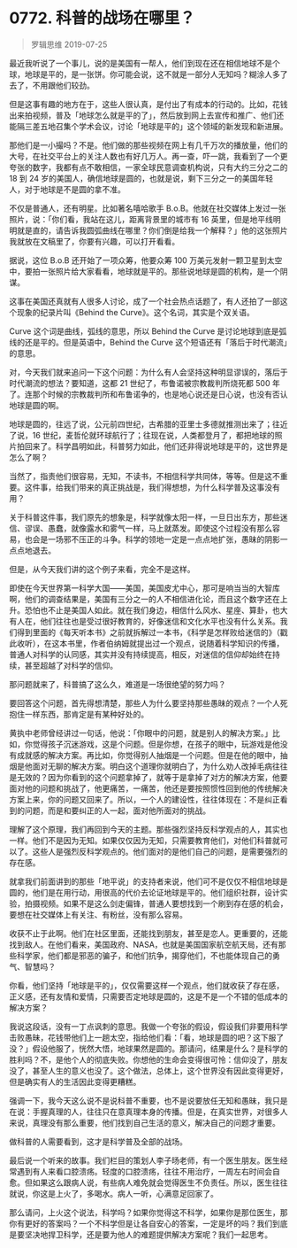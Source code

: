 # 0772. 科普的战场在哪里？
> 罗辑思维
2019-07-25

最近我听说了一个事儿，说的是美国有一帮人，他们到现在还在相信地球不是个球，地球是平的，是一张饼。你可能会说，这不就是一部分人无知吗？糊涂人多了去了，不用跟他们较劲。

但是这事有趣的地方在于，这些人很认真，是付出了有成本的行动的。比如，花钱出来拍视频，普及「地球怎么就是平的了」，然后放到网上去宣传和推广、他们还能隔三差五地召集个学术会议，讨论「地球是平的」这个领域的新发现和新进展。

那他们是一小撮吗？不是。他们做的那些视频在网上有几千万次的播放量，他们的大号，在社交平台上的关注人数也有好几万人。再一查，吓一跳，我看到了一个更夸张的数字，我都有点不敢相信，一家全球民意调查机构说，只有大约三分之二的 18 到 24 岁的美国人，确信地球是圆的，也就是说，剩下三分之一的美国年轻人，对于地球是不是圆的拿不准。

不仅是普通人，还有明星。比如著名嘻哈歌手 B.o.B。他就在社交媒体上发过一张照片，说：「你们看，我站在这儿，距离背景里的城市有 16 英里，但是地平线明明就是直的，请告诉我圆弧曲线在哪里？你们倒是给我一个解释？」他的这张照片我就放在文稿里了，你要有兴趣，可以打开看看。

据说，这位 B.o.B 还开始了一项众筹，他要众筹 100 万美元发射一颗卫星到太空中，要拍一张照片给大家看看，地球就是平的。那些说地球是圆的机构，是一个阴谋。

这事在美国还真就有人很多人讨论，成了一个社会热点话题了，有人还拍了一部这个现象的纪录片叫《Behind the Curve》。这个名词，其实是个双关语。

Curve 这个词是曲线，弧线的意思，所以 Behind the Curve 是讨论地球到底是弧线的还是平的。但是英语中，Behind the Curve 这个短语还有「落后于时代潮流」的意思。

对，今天我们就来追问一下这个问题：为什么有人会坚持这种明显谬误的，落后于时代潮流的想法？要知道，这都 21 世纪了，布鲁诺被宗教裁判所烧死都 500 年了。连那个时候的宗教裁判所和布鲁诺争的，也是地心说还是日心说，也没有否认地球是圆的啊。

地球是圆的，往远了说，公元前四世纪，古希腊的亚里士多德就推测出来了；往近了说，16 世纪，麦哲伦就环球航行了；往现在说，人类都登月了，都把地球的照片拍回来了。科学昌明如此，科普努力如此，他们还非得说地球是平的，这世界是怎么了啊？

当然了，指责他们很容易，无知，不读书，不相信科学共同体，等等。但是这不重要。这件事，给我们带来的真正挑战是，我们得想想，为什么科学普及这事没有用？

关于科普这件事，我们原先的想象是，科学就像太阳一样，一旦日出东方，那些迷信、谬误、愚蠢，就像露水和雾气一样，马上就蒸发。即使这个过程没有那么容易，也会是一场邪不压正的斗争。科学的领地一定是一点点地扩张，愚昧的阴影一点点地退去。

但是，从今天我们讲的这个例子来看，完全不是这样。

即使在今天世界第一科学大国——美国，美国皮尤中心，那可是响当当的大智库啊，他们的调查结果是，美国有三分之一的人不相信进化论，而且这个数字还在上升。恐怕也不止是美国人如此。就在我们身边，相信什么风水、星座、算卦，也大有人在，他们往往也是受过很好教育的，好像迷信和文化水平也没有什么关系。我们得到里面的《每天听本书》之前就拆解过一本书，《科学是怎样败给迷信的》（戳此收听），在这本书里，作者伯纳姆就提出过一个观点，说随着科学知识的传播，普通人对科学的认同感，其实并没有持续提高，相反，对迷信的信仰却始终在持续，甚至超越了对科学的信仰。

那问题就来了，科普搞了这么久，难道是一场很绝望的努力吗？

要回答这个问题，首先得想清楚，那些人为什么要坚持那些愚昧的观点？一个人死抱住一样东西，那肯定是有某种好处的。

黄执中老师曾经讲过一句话，他说：「你眼中的问题，就是别人的解决方案。」比如，你觉得孩子沉迷游戏，这是个问题。但是你想，在孩子的眼中，玩游戏是他没有成就感的解决方案。再比如，你觉得别人抽烟是一个问题。但是在他的眼中，抽烟是他面对无聊的解决方案。明白这个道理你就明白了，为什么劝人改掉毛病往往是无效的？因为你看到的这个问题拿掉了，就等于是拿掉了对方的解决方案，他要面对他的问题和挑战了，他更痛苦，一痛苦，他还是要按照惯性回到他的传统解决方案上来，你的问题又回来了。所以，一个人的建设性，往往体现在：不是纠正看到的问题，而是和要纠正的人一起，面对他所面对的挑战。

理解了这个原理，我们再回到今天的主题。那些强烈坚持反科学观点的人，其实也一样。他们不是因为无知。如果仅仅因为无知，只需要教育他们，对他们科普就可以了。这些人是强烈反科学观点的。他们面对的是他们自己的问题，是需要强烈的存在感。

就拿我们前面讲到的那些「地平说」的支持者来说，他们可不是仅仅不相信地球是圆的，他们是在用行动，用很高的代价去论证地球是平的。他们组织社群，设计实验，拍摄视频。如果不是这么剑走偏锋，普通人要想找到一个刷到存在感的机会，要想在社交媒体上有关注、有粉丝，没有那么容易。

收获不止于此啊。他们在社区里面，还能找到朋友，甚至是恋人。更重要的，还能找到敌人。在他们看来，美国政府、NASA，也就是美国国家航空航天局，还有那些科学家，他们都是邪恶的骗子，和他们抗争，揭穿他们，不也能体现自己的勇气、智慧吗？

你看，他们坚持「地球是平的」，仅仅需要这样一个观点，他们就收获了存在感，正义感，还有友情和爱情，只需要否定地球是圆的，这是不是一个不错的低成本的解决方案？

我说这段话，没有一丁点讽刺的意思。我做一个夸张的假设，假设我们非要用科学击败愚昧，花钱带他们上一趟太空，指给他们看：「看，地球是圆的吧？这下服了没？」假设他服了，恍然大悟，地球果然是圆的。那请问，结果是什么？是科学的胜利吗？不，是他个人的彻底失败。你想他的生命会变得很可怜：信仰没了，朋友没了，甚至人生的意义也没了。这个做法，总体上，这个世界没有因此变得更好，但是确实有人的生活因此变得更糟糕。

强调一下，我今天这么说不是说科普不重要，也不是说要放任无知和愚昧，我只是在说：手握真理的人，往往只在意真理本身的传播。但是，在真实世界，对很多人来说，真理没有那么重要，他们找到自己生活的意义，解决自己的问题才重要。

做科普的人需要看到，这才是科学普及全部的战场。

最后说一个听来的故事。我们栏目的策划人李子旸老师，有一个医生朋友。医生经常遇到有人来看口腔溃疡。轻度的口腔溃疡，往往不用治疗，一周左右时间会自愈。但如果这么跟病人说，有些病人难免就会觉得医生不负责任。所以，医生往往就说，你这是上火了，多喝水。病人一听，心满意足回家了。

那么请问，上火这个说法，科学吗？如果你觉得这不科学，如果你是那位医生，那你有更好的答案吗？一个不科学但是让各自安心的答案，一定是坏的吗？我们到底是要坚决地捍卫科学，还是要为他人的难题提供解决方案呢？我们一起思考。

